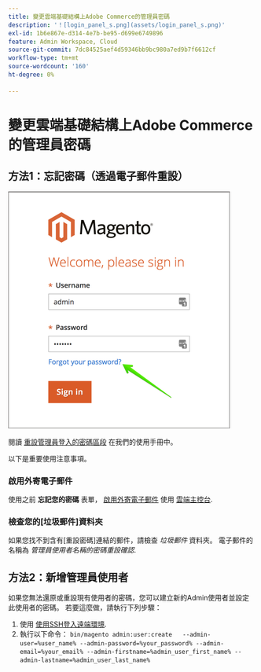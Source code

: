 ```yaml
---
title: 變更雲端基礎結構上Adobe Commerce的管理員密碼
description: '！[login_panel_s.png](assets/login_panel_s.png)'
exl-id: 1b6e867e-d314-4e7b-be95-d699e6749896
feature: Admin Workspace, Cloud
source-git-commit: 7dc84525aef4d59346bb9bc980a7ed9b7f6612cf
workflow-type: tm+mt
source-wordcount: '160'
ht-degree: 0%

---
```


# 變更雲端基礎結構上Adobe Commerce的管理員密碼

## 方法1：忘記密碼（透過電子郵件重設）

![login_panel_s.png](assets/login_panel_s.png)

閱讀 [重設管理員登入的密碼區段](https://experienceleague.adobe.com/docs/commerce-admin/start/admin/admin-signin.html#admin-sign-in) 在我們的使用手冊中。

以下是重要使用注意事項。

### 啟用外寄電子郵件

使用之前 **忘記您的密碼** 表單， [啟用外寄電子郵件](https://experienceleague.adobe.com/docs/commerce-cloud-service/user-guide/project/outgoing-emails.html) 使用 [雲端主控台](https://experienceleague.adobe.com/docs/commerce-cloud-service/user-guide/project/overview.html).

### 檢查您的[垃圾郵件]資料夾

如果您找不到含有[重設密碼]連結的郵件，請檢查 *垃圾郵件* 資料夾。 電子郵件的名稱為 *管理員使用者名稱的密碼重設確認*.

## 方法2：新增管理員使用者

如果您無法還原或重設現有使用者的密碼，您可以建立新的Admin使用者並設定此使用者的密碼。 若要這麼做，請執行下列步驟：

1. 使用 [使用SSH登入遠端環境](https://experienceleague.adobe.com/docs/commerce-cloud-service/user-guide/develop/secure-connections.html).
1. 執行以下命令： `bin/magento admin:user:create   --admin-user=%user_name% --admin-password=%your_password% --admin-email=%your_email% --admin-firstname=%admin_user_first_name% --admin-lastname=%admin_user_last_name%`
